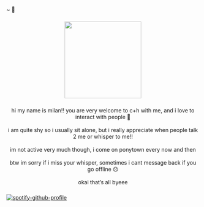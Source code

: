 <p align="left">~ 🦜</p>

###

<div align="center">
  <img height="200" src="https://24.media.tumblr.com/938056adc2bdd92f80712491149bff78/tumblr_mmtgftGhvg1rzn9vfo1_r1_500.gif"  />
</div>

###

<p align="center">hi my name is milan!! you are very welcome to c+h with me, and i love to interact with people 🙂<br><br>i am quite shy so i usually sit alone, but i really appreciate when people talk 2 me or whisper to me!!<br><br>im not active very much though, i come on ponytown every now and then<br><br>btw im sorry if i miss your whisper, sometimes i cant message back if you go offline ☹️<br><br>okai that’s all byeee</p>

###


  [![spotify-github-profile](https://spotify-github-profile.kittinanx.com/api/view?uid=u28ihmd5yhz8br0ofnvomdi1p&cover_image=true&theme=default&show_offline=false&background_color=583300&interchange=false&bar_color=00374a)](https://github.com/kittinan/spotify-github-profile)

